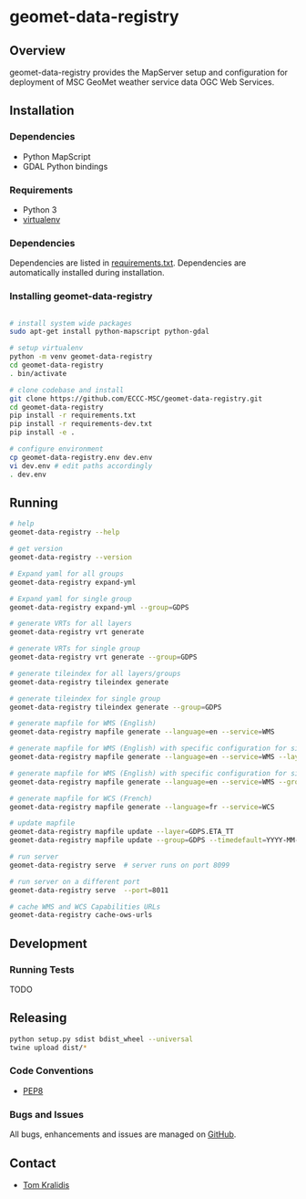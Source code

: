 # geomet-data-registry

## Overview

geomet-data-registry provides the MapServer setup and configuration for deployment
of MSC GeoMet weather service data OGC Web Services.

## Installation

### Dependencies

- Python MapScript
- GDAL Python bindings

### Requirements
- Python 3
- [virtualenv](https://virtualenv.pypa.io/)

### Dependencies
Dependencies are listed in [requirements.txt](requirements.txt). Dependencies
are automatically installed during installation.

### Installing geomet-data-registry
```bash

# install system wide packages
sudo apt-get install python-mapscript python-gdal

# setup virtualenv
python -m venv geomet-data-registry
cd geomet-data-registry
. bin/activate

# clone codebase and install
git clone https://github.com/ECCC-MSC/geomet-data-registry.git
cd geomet-data-registry
pip install -r requirements.txt
pip install -r requirements-dev.txt
pip install -e .

# configure environment
cp geomet-data-registry.env dev.env
vi dev.env # edit paths accordingly
. dev.env
```

## Running

```bash
# help
geomet-data-registry --help

# get version
geomet-data-registry --version

# Expand yaml for all groups
geomet-data-registry expand-yml

# Expand yaml for single group
geomet-data-registry expand-yml --group=GDPS

# generate VRTs for all layers
geomet-data-registry vrt generate

# generate VRTs for single group
geomet-data-registry vrt generate --group=GDPS

# generate tileindex for all layers/groups
geomet-data-registry tileindex generate

# generate tileindex for single group
geomet-data-registry tileindex generate --group=GDPS

# generate mapfile for WMS (English)
geomet-data-registry mapfile generate --language=en --service=WMS

# generate mapfile for WMS (English) with specific configuration for single layer
geomet-data-registry mapfile generate --language=en --service=WMS --layer=GDPS.ETA_TT

# generate mapfile for WMS (English) with specific configuration for single group
geomet-data-registry mapfile generate --language=en --service=WMS --group=GDPS

# generate mapfile for WCS (French)
geomet-data-registry mapfile generate --language=fr --service=WCS

# update mapfile
geomet-data-registry mapfile update --layer=GDPS.ETA_TT
geomet-data-registry mapfile update --group=GDPS --timedefault=YYYY-MM-DDTHH:MM:SSZ --timeextent=YYYY-MM-DDTHH:MM:SSZ/YYYY-MM-DDTHH:MM:SSZ/interval

# run server
geomet-data-registry serve  # server runs on port 8099

# run server on a different port
geomet-data-registry serve  --port=8011

# cache WMS and WCS Capabilities URLs
geomet-data-registry cache-ows-urls
```

## Development

### Running Tests

TODO

## Releasing

```bash
python setup.py sdist bdist_wheel --universal
twine upload dist/*
```

### Code Conventions

* [PEP8](https://www.python.org/dev/peps/pep-0008)

### Bugs and Issues

All bugs, enhancements and issues are managed on [GitHub](https://github.com/ECCC-MSC/geomet-data-registry).

## Contact

* [Tom Kralidis](https://github.com/tomkralidis)

